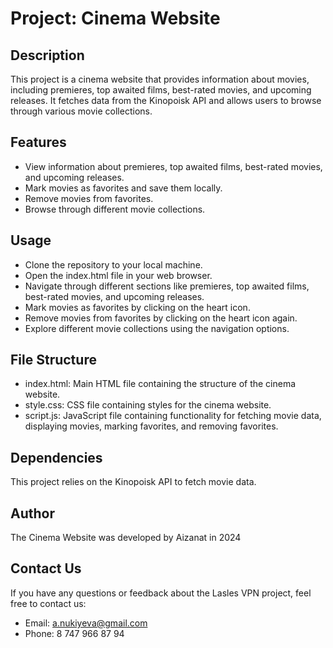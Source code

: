 # Project: Cinema Website

## Description

This project is a cinema website that provides information about movies, including premieres, top awaited films, best-rated movies, and upcoming releases. It fetches data from the Kinopoisk API and allows users to browse through various movie collections.

## Features

- View information about premieres, top awaited films, best-rated movies, and upcoming releases.
- Mark movies as favorites and save them locally.
- Remove movies from favorites.
- Browse through different movie collections.

## Usage

- Clone the repository to your local machine.
- Open the index.html file in your web browser.
- Navigate through different sections like premieres, top awaited films, best-rated movies, and upcoming releases.
- Mark movies as favorites by clicking on the heart icon.
- Remove movies from favorites by clicking on the heart icon again.
- Explore different movie collections using the navigation options.

## File Structure

- index.html: Main HTML file containing the structure of the cinema website.
- style.css: CSS file containing styles for the cinema website.
- script.js: JavaScript file containing functionality for fetching movie data, displaying movies, marking favorites, and removing favorites.

## Dependencies

This project relies on the Kinopoisk API to fetch movie data.

## Author

The Cinema Website was developed by Aizanat in 2024

## Contact Us

If you have any questions or feedback about the Lasles VPN project, feel free to contact us:

- Email: a.nukiyeva@gmail.com
- Phone: 8 747 966 87 94
